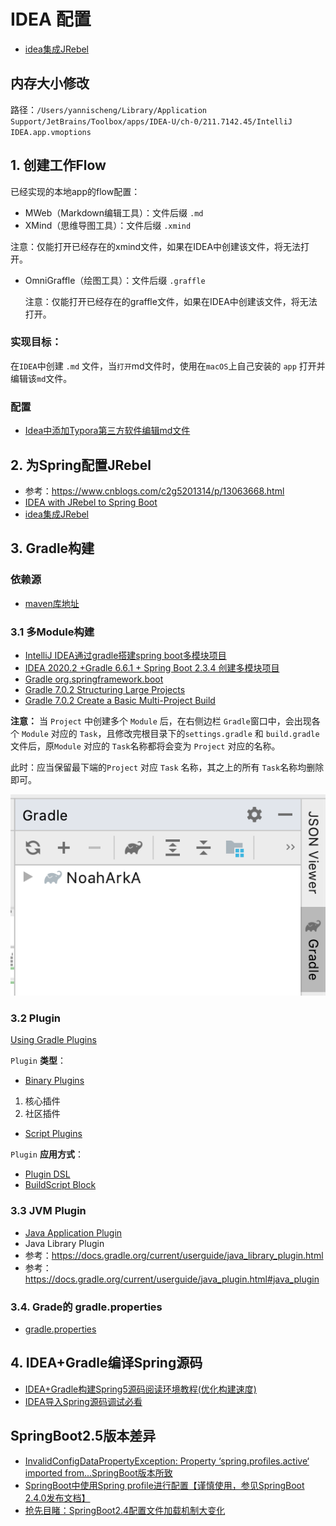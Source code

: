 # IDEA 配置

- [idea集成JRebel](file:////Users/yannischeng/Documents/All_Collection/Other/Server端概念相关.graffle)

## 内存大小修改
 路径：`/Users/yannischeng/Library/Application Support/JetBrains/Toolbox/apps/IDEA-U/ch-0/211.7142.45/IntelliJ IDEA.app.vmoptions`

## 1. 创建工作Flow

已经实现的本地app的flow配置：

- MWeb（Markdown编辑工具）：文件后缀 `.md`
- XMind（思维导图工具）：文件后缀 `.xmind`

 注意：仅能打开已经存在的xmind文件，如果在IDEA中创建该文件，将无法打开。
 
- OmniGraffle（绘图工具）：文件后缀 `.graffle`

  注意：仅能打开已经存在的graffle文件，如果在IDEA中创建该文件，将无法打开。


### 实现目标：
在`IDEA`中创建 `.md` 文件，当`打开`md文件时，使用在`macOS`上自己安装的 `app` 打开并编辑该`md`文件。

### 配置

- [Idea中添加Typora第三方软件编辑md文件](https://www.cnblogs.com/cndarren/p/14415213.html)

## 2. 为Spring配置JRebel

- 参考：https://www.cnblogs.com/c2g5201314/p/13063668.html
- [IDEA with JRebel to Spring Boot](https://www.imooc.com/article/303635)
- [idea集成JRebel](https://www.cnblogs.com/-xuzhankun/p/13331109.html)



## 3. Gradle构建

### 依赖源

 - [maven库地址](https://mvnrepository.com/)


### 3.1 多Module构建

- [IntelliJ IDEA通过gradle搭建spring boot多模块项目](https://www.cnblogs.com/davidhhuan/p/12232908.html)
- [IDEA 2020.2 +Gradle 6.6.1 + Spring Boot 2.3.4 创建多模块项目](https://blog.csdn.net/zh452647457/article/details/108844078?utm_medium=distribute.pc_relevant.none-task-blog-baidujs_title-0&spm=1001.2101.3001.4242)
- [Gradle org.springframework.boot](https://plugins.gradle.org/plugin/org.springframework.boot)
- [Gradle 7.0.2 Structuring Large Projects](https://docs.gradle.org/current/userguide/structuring_software_products.html#structure_large_projects)
- [Gradle 7.0.2 Create a Basic Multi-Project Build](https://docs.gradle.org/current/userguide/multi_project_builds.html#multi_project_builds)

**注意：**
当 `Project` 中创建多个 `Module` 后，在右侧边栏 `Gradle`窗口中，会出现各个 `Module` 对应的 `Task`，且修改完根目录下的`settings.gradle` 和 `build.gradle`文件后，原`Module` 对应的 `Task`名称都将会变为 `Project` 对应的名称。

此时：应当保留最下端的`Project` 对应 `Task` 名称，其之上的所有 `Task`名称均删除即可。

![](/images/gradle-task配置.png)

### 3.2 Plugin

[Using Gradle Plugins](https://docs.gradle.org/current/userguide/plugins.html)

`Plugin` **类型**： 

- [Binary Plugins](https://docs.gradle.org/current/userguide/plugins.html#sec:binary_plugins)
 1. 核心插件
 2. 社区插件
- [Script Plugins](https://docs.gradle.org/current/userguide/plugins.html#sec:script_plugins)

`Plugin` **应用方式**：

- [Plugin DSL](https://docs.gradle.org/current/userguide/plugins.html#sec:plugins_block)
- [BuildScript Block](https://docs.gradle.org/current/userguide/plugins.html#sec:applying_plugins_buildscript)



### 3.3 JVM Plugin

- [Java Application Plugin](https://docs.gradle.org/current/userguide/application_plugin.html#application_plugin)
- Java Library Plugin
 - 参考：https://docs.gradle.org/current/userguide/java_library_plugin.html
 - 参考：https://docs.gradle.org/current/userguide/java_plugin.html#java_plugin

### 3.4. Grade的 gradle.properties

- [gradle.properties](https://docs.gradle.org/current/userguide/build_environment.html)


## 4. IDEA+Gradle编译Spring源码

- [IDEA+Gradle构建Spring5源码阅读环境教程(优化构建速度)](https://zhuanlan.zhihu.com/p/149641082)
- [IDEA导入Spring源码调试必看](https://blog.csdn.net/u013469325/article/details/106586497)

## SpringBoot2.5版本差异

- [InvalidConfigDataPropertyException: Property ‘spring.profiles.active‘ imported from...SpringBoot版本所致](https://blog.csdn.net/Be_insighted/article/details/119062722)
- [SpringBoot中使用Spring profile进行配置【谨慎使用，参见SpringBoot 2.4.0发布文档】](https://www.cnblogs.com/fanqisoft/p/14048773.html)
- [抢先目睹：SpringBoot2.4配置文件加载机制大变化](https://zhuanlan.zhihu.com/p/192589458)
